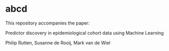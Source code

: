 # abcd

This repository accompanies the paper:

Predictor discovery in epidemiological cohort data using Machine Learning

Philip Rutten, Susanne de Rooij, Mark van de Wiel
